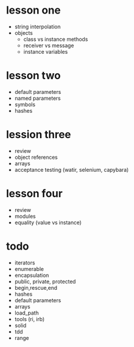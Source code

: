 # lesson one

* string interpolation
* objects
  * class vs instance methods
  * receiver vs message
  * instance variables

# lesson two

* default parameters
* named parameters
* symbols
* hashes

# lession three

* review
* object references
* arrays
* acceptance testing (watir, selenium, capybara)

# lesson four

* review
* modules
* equality (value vs instance)

# todo

* iterators
* enumerable
* encapsulation
* public, private, protected
* begin,rescue,end
* hashes
* default parameters
* arrays
* load_path
* tools (ri, irb)
* solid
* tdd
* range
